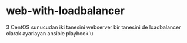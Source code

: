 # web-with-loadbalancer

3 CentOS sunucudan iki tanesini webserver bir tanesini de loadbalancer olarak ayarlayan ansible playbook'u 
